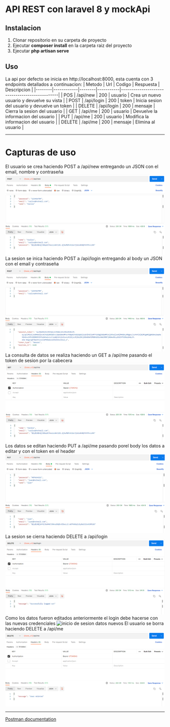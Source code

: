 # API REST con laravel 8 y mockApi

## Instalacion
1. Clonar repositorio en su carpeta de proyecto
2. Ejecutar **composer install** en la carpeta raiz del proyecto
3. Ejecutar **php artisan serve**

## Uso
La api por defecto se inicia en http://localhost:8000, esta cuenta con 3 endpoints detallados a continuacion:
| Metodo | Url        | Codigo | Respuesta | Descripcion                                   |
|--------|------------|--------|-----------|-----------------------------------------------|
| POS    | /api/new   | 200    | usuario   | Crea un nuevo usuario y devuelve su vista     |
| POST   | /api/login | 200    | token     | Inicia sesion del usuario y devuelve un token |
| DELETE | /api/login | 200    | mensaje   | Cierra la sesion del usuario                  |
| GET    | /api/me    | 200    | usuario   | Devuelve la informacion del usuario           |
| PUT    | /api/me    | 200    | usuario   | Modifica la informacion del usuario           |
| DELETE | /api/me    | 200    | mensaje   | Elimina al usuario                            |

---
# Capturas de uso
El usuario se crea haciendo POST a /api/new entregando un JSON con el email, nombre y contraseña
![crear usuario](./images/new_user.png)
La sesion se inica haciendo POST a /api/login entregando al body un JSON con el email y contraseña
![iniciar sesion](./images/login.png)
La consulta de datos se realiza haciendo un GET a /api/me pasando el token de sesion por la cabecera
![consultar datos](./images/consulta_datos.png)
Los datos se editan haciendo PUT a /api/me pasando porel body los datos a editar y con el token en el header
![editar datos](./images/update_usuario.png)
La sesion se cierra haciendo DELETE a /api/login
![cerrar sesion](./images/logout.png)
Como los datos fueron editados anteriormente el login debe hacerse con las nuevas credenciales
![inicio de sesion datos nuevos](./images/new_login.png)
El usuario se borra haciendo DELETE a /api/me
![borrar usuario](./images/delete_user.png)

---
[Postman documentation](https://documenter.getpostman.com/view/18671160/UVJihZtz)
